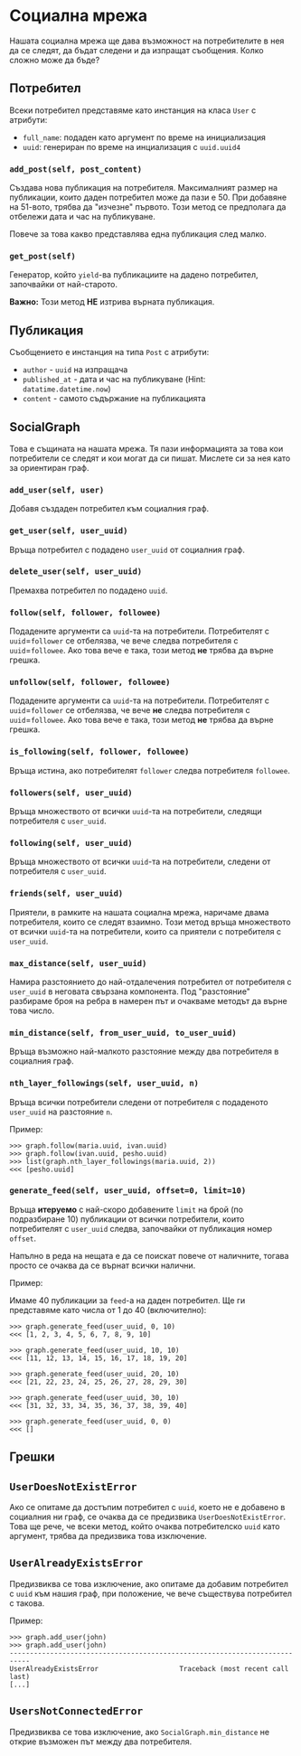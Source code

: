 # Социална мрежа

Нашата социална мрежа ще дава възможност на потребителите в нея да се следят,
да бъдат следени и да изпращат съобщения. Колко сложно може да бъде?

## Потребител

Всеки потребител представяме като инстанция на класа `User` с атрибути:

- `full_name`: подаден като аргумент по време на инициализация
- `uuid`: генериран по време на инциализация с `uuid.uuid4`

### `add_post(self, post_content)`

Създава нова публикация на потребителя. Максималният размер на публикации,
които даден потребител може да пази е 50. При добавяне на 51-вото, трябва да
"изчезне" първото. Този метод се предполага да отбележи дата и час на
публикуване.

Повече за това какво представлява една публикация след малко.

### `get_post(self)`

Генератор, който `yield`-ва публикациите на дадено потребител, започвайки от най-старото.

**Важно:** Този метод **НЕ** изтрива върната публикация.

## Публикация

Съобщението е инстанция на типа `Post` с атрибути:

- `author` - `uuid` на изпращача
- `published_at` - дата и час на публикуване (Hint: `datatime.datetime.now`)
- `content` - самото съдържание на публикацията

## SocialGraph

Това е същината на нашата мрежа. Тя пази информацията за това кои потребители
се следят и кои могат да си пишат. Мислете си за нея като за ориентиран граф.

### `add_user(self, user)`

Добавя създаден потребител към социалния граф.

### `get_user(self, user_uuid)`

Връща потребител с подадено `user_uuid` от социалния граф.

### `delete_user(self, user_uuid)`

Премахва потребител по подадено `uuid`.

### `follow(self, follower, followee)`

Подадените аргументи са `uuid`-та на потребители. Потребителят с
`uuid`=`follower` се отбелязва, че вече следва потребителя с `uuid`=`followee`.
Ако това вече е така, този метод **не** трябва да върне грешка.

### `unfollow(self, follower, followee)`

Подадените аргументи са `uuid`-та на потребители. Потребителят с
`uuid`=`follower` се отбелязва, че вече **не** следва потребителя с
`uuid`=`followee`. Ако това вече е така, този метод **не** трябва да върне
грешка.


### `is_following(self, follower, followee)`

Връща истина, ако потребителят `follower` следва потребителя `followee`.

### `followers(self, user_uuid)`

Връща множеството от всички `uuid`-та на потребители, следящи потребителя с
`user_uuid`.

### `following(self, user_uuid)`

Връща множеството от всички `uuid`-та на потребители, следени от потребителя с
`user_uuid`.

### `friends(self, user_uuid)`

Приятели, в рамките на нашата социална мрежа, наричаме двама потребителя, които
се следят взаимно. Този метод връща множеството от всички `uuid`-та на потребители,
които са приятели с потребителя с `user_uuid`.

### `max_distance(self, user_uuid)`

Намира разстоянието до най-отдалечения потребител от потребителя с `user_uuid`
в неговата свързана компонента. Под "разстояние" разбираме броя на ребра в
намерен път и очакваме методът да върне това число.

### `min_distance(self, from_user_uuid, to_user_uuid)`

Връща възможно най-малкото разстояние между два потребителя в социалния граф.

### `nth_layer_followings(self, user_uuid, n)`

Връща всички потребители следени от потребителя с подаденото `user_uuid` на
разстояние `n`.

Пример:

    >>> graph.follow(maria.uuid, ivan.uuid)
    >>> graph.follow(ivan.uuid, pesho.uuid)
    >>> list(graph.nth_layer_followings(maria.uuid, 2))
    <<< [pesho.uuid]

### `generate_feed(self, user_uuid, offset=0, limit=10)`

Връща **итеруемо** с най-скоро добавените `limit` на брой (по подразбиране 10)
публикации от всички потребители, които потребителят с `user_uuid` следва,
започвайки от публикация номер `offset`.

Напълно в реда на нещата е да се поискат повече от наличните, тогава просто се
очаква да се върнат всички налични.

Пример:

Имаме 40 публикации за `feed`-а на даден потребител. Ще ги представяме като
числа от 1 до 40 (включително):

    >>> graph.generate_feed(user_uuid, 0, 10)
    <<< [1, 2, 3, 4, 5, 6, 7, 8, 9, 10]

    >>> graph.generate_feed(user_uuid, 10, 10)
    <<< [11, 12, 13, 14, 15, 16, 17, 18, 19, 20]

    >>> graph.generate_feed(user_uuid, 20, 10)
    <<< [21, 22, 23, 24, 25, 26, 27, 28, 29, 30]

    >>> graph.generate_feed(user_uuid, 30, 10)
    <<< [31, 32, 33, 34, 35, 36, 37, 38, 39, 40]

    >>> graph.generate_feed(user_uuid, 0, 0)
    <<< []

## Грешки

## `UserDoesNotExistError`

Ако се опитаме да достъпим потребител с `uuid`, което не е добавено в социалния
ни граф, се очаква да се предизвика `UserDoesNotExistError`. Това ще рече, че
всеки метод, който очаква потребителско `uuid` като аргумент, трябва да
предизвика това изключение.

## `UserAlreadyExistsError`

Предизвиква се това изключение, ако опитаме да добавим потребител с `uuid` към
нашия граф, при положение, че вече съществува потребител с такова.

Пример:

    >>> graph.add_user(john)
    >>> graph.add_user(john)
    ---------------------------------------------------------------------------
    UserAlreadyExistsError                    Traceback (most recent call last)
    [...]

## `UsersNotConnectedError`

Предизвиква се това изключение, ако `SocialGraph.min_distance` не открие
възможен път между два потребителя.
